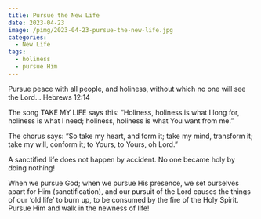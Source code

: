 ```yaml
---
title: Pursue the New Life
date: 2023-04-23
image: /pimg/2023-04-23-pursue-the-new-life.jpg
categories:
  - New Life
tags:
  - holiness
  - pursue Him
---
```


<p data-block-key="by0ww">Pursue peace with all people, and holiness, without which no one will see the Lord… Hebrews 12:14</p><p data-block-key="2re3s">The song TAKE MY LIFE says this: “Holiness, holiness is what I long for, holiness is what I need; holiness, holiness is what You want from me.”</p><p data-block-key="bf7im">The chorus says: “So take my heart, and form it; take my mind, transform it; take my will, conform it; to Yours, to Yours, oh Lord.”</p><p data-block-key="8184q">A sanctified life does not happen by accident. No one became holy by doing nothing! </p><p data-block-key="ctjsc">When we pursue God; when we pursue His presence, we set ourselves apart for Him (sanctification), and our pursuit of the Lord causes the things of our ‘old life’ to burn up, to be consumed by the fire of the Holy Spirit. Pursue Him and walk in the newness of life! </p>

